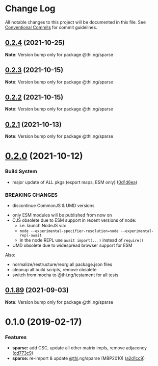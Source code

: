 # Change Log

All notable changes to this project will be documented in this file.
See [Conventional Commits](https://conventionalcommits.org) for commit guidelines.

## [0.2.4](https://github.com/thi-ng/umbrella/compare/@thi.ng/sparse@0.2.3...@thi.ng/sparse@0.2.4) (2021-10-25)

**Note:** Version bump only for package @thi.ng/sparse





## [0.2.3](https://github.com/thi-ng/umbrella/compare/@thi.ng/sparse@0.2.2...@thi.ng/sparse@0.2.3) (2021-10-15)

**Note:** Version bump only for package @thi.ng/sparse





## [0.2.2](https://github.com/thi-ng/umbrella/compare/@thi.ng/sparse@0.2.1...@thi.ng/sparse@0.2.2) (2021-10-15)

**Note:** Version bump only for package @thi.ng/sparse





## [0.2.1](https://github.com/thi-ng/umbrella/compare/@thi.ng/sparse@0.2.0...@thi.ng/sparse@0.2.1) (2021-10-13)

**Note:** Version bump only for package @thi.ng/sparse





# [0.2.0](https://github.com/thi-ng/umbrella/compare/@thi.ng/sparse@0.1.89...@thi.ng/sparse@0.2.0) (2021-10-12)


### Build System

* major update of ALL pkgs (export maps, ESM only) ([0d1d6ea](https://github.com/thi-ng/umbrella/commit/0d1d6ea9fab2a645d6c5f2bf2591459b939c09b6))


### BREAKING CHANGES

* discontinue CommonJS & UMD versions

- only ESM modules will be published from now on
- CJS obsolete due to ESM support in recent versions of node:
  - i.e. launch NodeJS via:
  - `node --experimental-specifier-resolution=node --experimental-repl-await`
  - in the node REPL use `await import(...)` instead of `require()`
- UMD obsolete due to widespread browser support for ESM

Also:
- normalize/restructure/reorg all package.json files
- cleanup all build scripts, remove obsolete
- switch from mocha to @thi.ng/testament for all tests






##  [0.1.89](https://github.com/thi-ng/umbrella/compare/@thi.ng/sparse@0.1.88...@thi.ng/sparse@0.1.89) (2021-09-03) 

**Note:** Version bump only for package @thi.ng/sparse 

#  0.1.0 (2019-02-17) 

###  Features 

- **sparse:** add CSC, update all other matrix impls, remove adjacency ([cd773c9](https://github.com/thi-ng/umbrella/commit/cd773c9)) 
- **sparse:** re-import & update [@thi](https://github.com/thi).ng/sparse (MBP2010) ([a2d1cc9](https://github.com/thi-ng/umbrella/commit/a2d1cc9))
